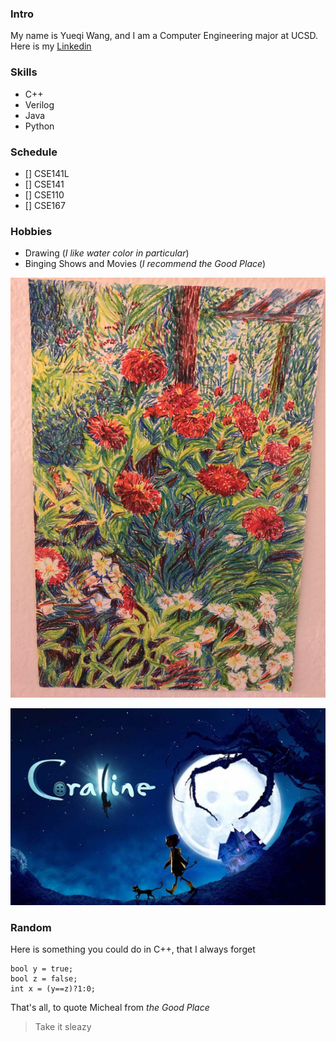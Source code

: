 ### Intro
My name is Yueqi Wang, and I am a Computer Engineering major at UCSD. Here is my [Linkedin](https://www.linkedin.com/in/yueqi-wang-627561181/)

### Skills
- C++
- Verilog
- Java
- Python

### Schedule
- [] CSE141L
- [] CSE141
- [] CSE110
- [] CSE167

### Hobbies
- Drawing (*I like water color in particular*)
- Binging Shows and Movies (*I recommend the Good Place*)

![_A Painting I Drew_](./IMG-6963.jpg)

![_A Movie I like - Coraline_](Coraline.jpg)

### Random
Here is something you could do in C++, that I always forget

```
bool y = true;
bool z = false;
int x = (y==z)?1:0;
```

That's all, to quote Micheal from *the Good Place*
>Take it sleazy

